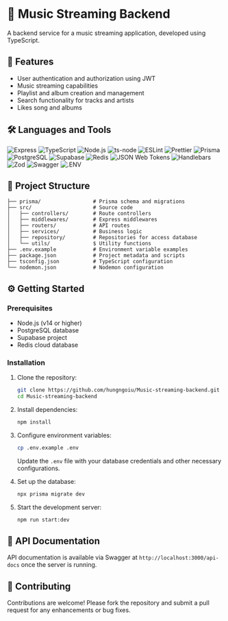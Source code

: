 # 🎵 Music Streaming Backend

A backend service for a music streaming application, developed using TypeScript.

## 🚀 Features

-   User authentication and authorization using JWT
-   Music streaming capabilities
-   Playlist and album creation and management
-   Search functionality for tracks and artists
-   Likes song and albums

## 🛠️ Languages and Tools

![Express](https://img.shields.io/badge/Express-000?logo=express&logoColor=fff&style=flat)
![TypeScript](https://img.shields.io/badge/TypeScript-3178C6?logo=typescript&logoColor=fff&style=flat)
![Node.js](https://img.shields.io/badge/Node.js-5FA04E?logo=nodedotjs&logoColor=fff&style=flat)
![ts-node](https://img.shields.io/badge/ts--node-3178C6?logo=tsnode&logoColor=fff&style=flat)
![ESLint](https://img.shields.io/badge/ESLint-4B32C3?logo=eslint&logoColor=fff&style=flat)
![Prettier](https://img.shields.io/badge/Prettier-F7B93E?logo=prettier&logoColor=fff&style=flat)
![Prisma](https://img.shields.io/badge/Prisma-2D3748?logo=prisma&logoColor=fff&style=flat)
![PostgreSQL](https://img.shields.io/badge/PostgreSQL-4169E1?logo=postgresql&logoColor=fff&style=flat)
![Supabase](https://img.shields.io/badge/Supabase-3ECF8E?logo=supabase&logoColor=000&style=flat)
![Redis](https://img.shields.io/badge/Redis-DC382D?logo=redis&logoColor=fff&style=flat)
![JSON Web Tokens](https://img.shields.io/badge/JSON%20Web%20Tokens-000?logo=jsonwebtokens&logoColor=fff&style=flat)
![Handlebars](https://img.shields.io/badge/Handlebars.js-f0772b?logo=handlebarsdotjs&logoColor=fff&style=flat)
![Zod](https://img.shields.io/badge/Zod-3E54A3?logo=zod&logoColor=fff&style=flat)
![Swagger](https://img.shields.io/badge/Swagger-85EA2D?logo=swagger&logoColor=000&style=flat)
![.ENV](https://img.shields.io/badge/.ENV-ECD53F?logo=dotenv&logoColor=000&style=flat)

## 📁 Project Structure

```
├── prisma/                 # Prisma schema and migrations
├── src/                    # Source code
│   ├── controllers/        # Route controllers
│   ├── middlewares/        # Express middlewares
│   ├── routers/            # API routes
│   ├── services/           # Business logic
│   ├── repository/         # Repositories for access database
│   └── utils/              $ Utility functions
├── .env.example            # Environment variable examples
├── package.json            # Project metadata and scripts
├── tsconfig.json           # TypeScript configuration
└── nodemon.json            # Nodemon configuration
```

## ⚙️ Getting Started

### Prerequisites

-   Node.js (v14 or higher)
-   PostgreSQL database
-   Supabase project
-   Redis cloud database

### Installation

1. Clone the repository:

    ```bash
    git clone https://github.com/hungngoiu/Music-streaming-backend.git
    cd Music-streaming-backend
    ```

2. Install dependencies:

    ```bash
    npm install
    ```

3. Configure environment variables:

    ```bash
    cp .env.example .env
    ```

    Update the `.env` file with your database credentials and other necessary configurations.

4. Set up the database:

    ```bash
    npx prisma migrate dev
    ```

5. Start the development server:
    ```bash
    npm run start:dev
    ```

## 📄 API Documentation

API documentation is available via Swagger at `http://localhost:3000/api-docs` once the server is running.

## 🤝 Contributing

Contributions are welcome! Please fork the repository and submit a pull request for any enhancements or bug fixes.
